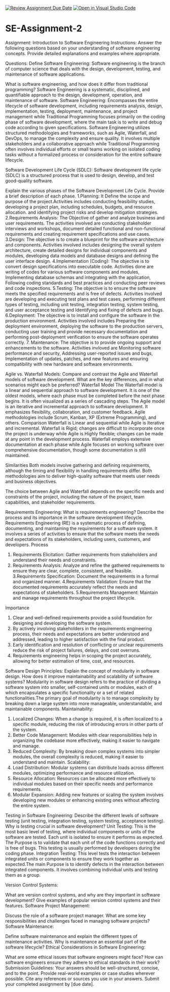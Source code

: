 [![Review Assignment Due Date](https://classroom.github.com/assets/deadline-readme-button-24ddc0f5d75046c5622901739e7c5dd533143b0c8e959d652212380cedb1ea36.svg)](https://classroom.github.com/a/-ucQIGTc)
[![Open in Visual Studio Code](https://classroom.github.com/assets/open-in-vscode-718a45dd9cf7e7f842a935f5ebbe5719a5e09af4491e668f4dbf3b35d5cca122.svg)](https://classroom.github.com/online_ide?assignment_repo_id=15218499&assignment_repo_type=AssignmentRepo)
# SE-Assignment-2
Assignment: Introduction to Software Engineering
Instructions:
Answer the following questions based on your understanding of software engineering concepts. Provide detailed explanations and examples where appropriate.

Questions:
Define Software Engineering:
Software engineering is the branch of computer science that deals with the design, development, testing, and maintenance of software applications.

What is software engineering, and how does it differ from traditional programming?
Software Engineering is a systematic, disciplined, and quantifiable approach to the design, development, operation, and maintenance of software.
Software Engineering: Encompasses the entire lifecycle of software development, including requirements analysis, design, implementation, testing, deployment, maintenance, and project management while Traditional Programming focuses primarily on the coding phase of software development, where the main task is to write and debug code according to given specifications.
Software Engineering utilizes structured methodologies and frameworks, such as Agile, Waterfall, and DevOps, to manage the complexity and ensure quality. It involves multiple stakeholders and a collaborative approach while Traditional Programming often involves individual efforts or small teams working on isolated coding tasks without a formalized process or consideration for the entire software lifecycle.

Software Development Life Cycle (SDLC):
Software development life cycle (SDLC) is a structured process that is used to design, develop, and test good-quality software.

Explain the various phases of the Software Development Life Cycle. Provide a brief description of each phase.
1.Planning:
It Define the scope and purpose of the project.Activities includes conducting feasibility studies, developing a project plan, including schedules, budgets, and resource allocation.
and identifying project risks and develop mitigation strategies.
2.Requirements Analysis:
The Objective of gather and analyze business and user requirements. The activities involved are conducting stakeholder interviews and workshops, document detailed functional and non-functional requirements and creating requirement specifications and use cases.
3.Design:
The objective is to create a blueprint for the software architecture and components. Activities involved includes designing the overall system architecture, create detailed designs for individual components and modules, developing data models and database designs and defining the user interface design.
4.Implementation (Coding):
The objective is to convert design specifications into executable code. Activities done are writing of codes for various software components and modules, Implementing database schemas and integrating with the application, Following coding standards and best practices and conducting peer reviews and code inspections.
5.Testing:
The objective is to ensure the software meets the specified requirements and is free of defects. Activities involved are developing and executing test plans and test cases, performing  different types of testing, including unit testing, integration testing, system testing, and user acceptance testing and Identifying and fixing of defects and bugs.
6.Deployment:
The objective is to install and configure the software in the production environment. Activities involved includes Preparing the deployment environment, deploying the software to the production servers, conducting user training and provide necessary documentation and performing post-deployment verification to ensure the software operates correctly.
7. Maintenance:
The objective is to provide ongoing support and enhancements to the software. Activities invloved are Monitoring software performance and security, Addressing user-reported issues and bugs, Implementation of updates, patches, and new features and ensuring compatibility with new hardware and software environments.

Agile vs. Waterfall Models:
Compare and contrast the Agile and Waterfall models of software development. What are the key differences, and in what scenarios might each be preferred?
Waterfall Model
The Waterfall model is a linear and sequential approach to software development. It is one of the oldest models, where each phase must be completed before the next phase begins. It is often visualized as a series of cascading steps.
The Agile model is an iterative and incremental approach to software development. It emphasizes flexibility, collaboration, and customer feedback. Agile methodologies include Scrum, Kanban, XP (Extreme Programming), and others. 
Comparison
Waterfall is Linear and sequential while Agile is Iterative and incremental.
Waterfall is Rigid; changes are difficult to incorporate once the project is underway while Agile is Highly flexible; changes can be made at any point in the development process.
Waterfall employs extensive documentation at each phase while Agile focuses on working software over comprehensive documentation, though some documentation is still maintained.

Similarities
Both models involve gathering and defining requirements, although the timing and flexibility in handling requirements differ.
Both methodologies aim to deliver high-quality software that meets user needs and business objectives.

The choice between Agile and Waterfall depends on the specific needs and constraints of the project, including the nature of the project, team capabilities, and stakeholder requirements.
 

Requirements Engineering:
What is requirements engineering? Describe the process and its importance in the software development lifecycle.
Requirements Engineering (RE) is a systematic process of defining, documenting, and maintaining the requirements for a software system. It involves a series of activities to ensure that the software meets the needs and expectations of its stakeholders, including users, customers, and developers.
Process
1. Requirements Elicitation:
Gather requirements from stakeholders and understand their needs and constraints.
2. Requirements Analysis:
Analyze and refine the gathered requirements to ensure they are clear, complete, consistent, and feasible.
3.Requirements Specification:
Document the requirements in a formal and organized manner.
4.Requirements Validation:
Ensure that the documented requirements accurately reflect the needs and expectations of stakeholders.
5.Requirements Management:
Maintain and manage requirements throughout the project lifecycle.

Importance
1. Clear and well-defined requirements provide a solid foundation for designing and developing the software system. 
2. By actively involving stakeholders in the requirements engineering process, their needs and expectations are better understood and addressed, leading to higher satisfaction with the final product.
3. Early identification and resolution of conflicting or unclear requirements reduce the risk of project failures, delays, and cost overruns.
4. Requirements engineering helps in scoping the project accurately, allowing for better estimation of time, cost, and resources.

Software Design Principles:
Explain the concept of modularity in software design. How does it improve maintainability and scalability of software systems?
Modularity in software design refers to the practice of dividing a software system into smaller, self-contained units or modules, each of which encapsulates a specific functionality or a set of related functionalities.The primary goal of modularity is to manage complexity by breaking down a large system into more manageable, understandable, and maintainable components.
Maintainability:
1. Localized Changes: When a change is required, it is often localized to a specific module, reducing the risk of introducing errors in other parts of the system.
2. Better Code Management: Modules with clear responsibilities help in organizing the codebase more effectively, making it easier to navigate and manage.
3. Reduced Complexity: By breaking down complex systems into simpler modules, the overall complexity is reduced, making it easier to understand and maintain.
Scalability:
1. Load Distribution: Modular systems can distribute loads across different modules, optimizing performance and resource utilization.
2. Resource Allocation: Resources can be allocated more effectively to individual modules based on their specific needs and performance requirements.
3. Modular Expansion: Adding new features or scaling the system involves developing new modules or enhancing existing ones without affecting the entire system.

Testing in Software Engineering:
Describe the different levels of software testing (unit testing, integration testing, system testing, acceptance testing). Why is testing crucial in software development?
Unit Testing:
This is the most basic level of testing, where individual components or units of the software are tested. Each unit is isolated to ensure it performs as expected. The Purpose is to validate that each unit of the code functions correctly and is free of bugs. This testing is usually performed by developers during the coding phase.
Integration Testing:
This level tests the interaction between integrated units or components to ensure they work together as expected.The main Purpose is to identify defects in the interaction between integrated components. It involves combining individual units and testing them as a group.


Version Control Systems:

What are version control systems, and why are they important in software development? Give examples of popular version control systems and their features.
Software Project Management:

Discuss the role of a software project manager. What are some key responsibilities and challenges faced in managing software projects?
Software Maintenance:

Define software maintenance and explain the different types of maintenance activities. Why is maintenance an essential part of the software lifecycle?
Ethical Considerations in Software Engineering:

What are some ethical issues that software engineers might face? How can software engineers ensure they adhere to ethical standards in their work?
Submission Guidelines:
Your answers should be well-structured, concise, and to the point.
Provide real-world examples or case studies wherever possible.
Cite any references or sources you use in your answers.
Submit your completed assignment by [due date].
